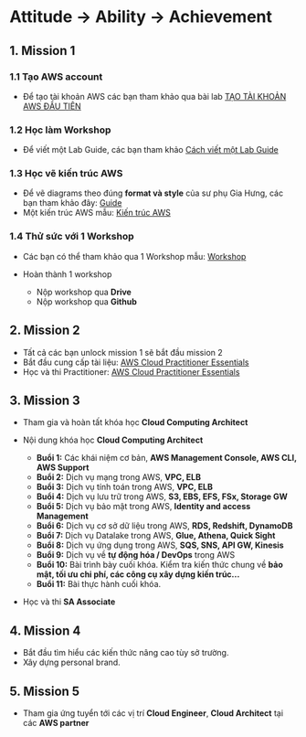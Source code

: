 # Attitude -> Ability -> Achievement

## 1. Mission 1

### 1.1 Tạo AWS account

- Để tạo tài khoản AWS các bạn tham khảo qua bài lab [TẠO TÀI KHOẢN AWS ĐẦU TIÊN](https://000001.awsstudygroup.com/vi/)

### 1.2 Học làm Workshop

- Để viết một Lab Guide, các bạn tham khảo [Cách viết một Lab Guide](https://van-hoang-kha.github.io/How-to-Write-Lab-Guides/)

### 1.3 Học vẽ kiến trúc AWS 

- Để vẽ diagrams theo đúng **format và style** của sư phụ Gia Hưng, các bạn tham khảo đây: [Guide](https://drive.google.com/drive/folders/1kstbB-NduVOatVd72p0uv7zj8bI1Mpow)
- Một kiến trúc AWS mẫu: [Kiến trúc AWS](https://drive.google.com/file/d/1nuxHzSKWq7tCv6sCyEYTInWn1anVkTNr/view?usp=sharing)

### 1.4 Thử sức với 1 Workshop

- Các bạn có thể tham khảo qua 1 Workshop mẫu: [Workshop](https://drive.google.com/drive/folders/17Jcht8IffRSIBWWCd0XR8YGUWCgiPFwo?usp=sharing)

- Hoàn thành  1 workshop 

	- Nộp workshop qua **Drive** 
	- Nộp workshop qua **Github**

## 2. Mission 2

- Tất cả các bạn unlock mission 1 sẽ bắt đầu mission 2
- Bắt đầu cung cấp tài liệu: [AWS Cloud Practitioner Essentials](https://cloudpractitioner.awsstudygroup.com/)
- Học và thi Practitioner: [AWS Cloud Practitioner Essentials](https://explore.skillbuilder.aws/learn/course/external/view/elearning/134/aws-cloud-practitioner-essentials?scr=detail) 

## 3. Mission 3
- Tham gia và hoàn tất khóa học **Cloud Computing Architect**
- Nội dung khóa học **Cloud Computing Architect**

	- **Buổi 1:** Các khái niệm cơ bản, **AWS Management Console, AWS CLI, AWS Support**
	- **Buổi 2:** Dịch vụ mạng trong AWS, **VPC, ELB**
	- **Buổi 3:** Dịch vụ tính toán trong AWS, **VPC, ELB**
	- **Buổi 4:** Dịch vụ lưu trữ trong AWS, **S3, EBS, EFS, FSx, Storage GW**
	- **Buổi 5:** Dịch vụ bảo mật trong AWS, **Identity and access Management**
	- **Buổi 6:** Dịch vụ cơ sở dữ liệu trong AWS, **RDS, Redshift, DynamoDB**
	- **Buổi 7:** Dịch vụ Datalake trong AWS, **Glue, Athena, Quick Sight**
	- **Buổi 8:** Dịch vụ ứng dụng trong AWS, **SQS, SNS, API GW, Kinesis**
	- **Buổi 9:** Dịch vụ về **tự động hóa / DevOps** trong AWS
	- **Buổi 10:** Bài trình bày cuối khóa. Kiểm tra kiến thức chung về **bảo mật, tối ưu chi phí, các công cụ xây dựng kiến trúc...**
	- **Buổi 11:** Bài thực hành cuối khóa. 

- Học và thi **SA Associate**

## 4. Mission 4

- Bắt đầu tìm hiểu các kiến thức nâng cao tùy sở trường.
- Xây dựng personal brand.

## 5. Mission 5

- Tham gia ứng tuyển tới các vị trí **Cloud Engineer**, **Cloud Architect** tại các **AWS partner**

